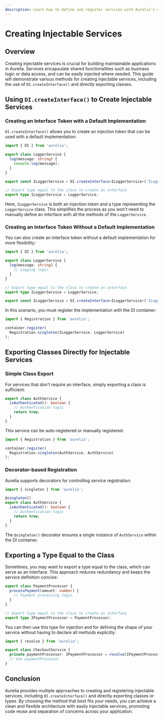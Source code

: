 ```yaml
---
description: Learn how to define and register services with Aurelia's dependency injection container.
---
```


# Creating Injectable Services

## Overview

Creating injectable services is crucial for building maintainable applications in Aurelia. Services encapsulate shared functionalities such as business logic or data access, and can be easily injected where needed. This guide will demonstrate various methods for creating injectable services, including the use of `DI.createInterface()` and directly exporting classes.

## Using `DI.createInterface()` to Create Injectable Services

### Creating an Interface Token with a Default Implementation

`DI.createInterface()` allows you to create an injection token that can be used with a default implementation:

```typescript
import { DI } from 'aurelia';

export class LoggerService {
  log(message: string) {
    console.log(message);
  }
}

export const ILoggerService = DI.createInterface<ILoggerService>('ILoggerService', x => x.singleton(LoggerService));

// Export type equal to the class to create an interface
export type ILoggerService = LoggerService;
```

Here, `ILoggerService` is both an injection token and a type representing the `LoggerService` class. This simplifies the process as you won't need to manually define an interface with all the methods of the `LoggerService`.

### Creating an Interface Token Without a Default Implementation

You can also create an interface token without a default implementation for more flexibility:

```typescript
import { DI } from 'aurelia';

export class LoggerService {
  log(message: string) {
    // Logging logic
  }
}

// Export type equal to the class to create an interface
export type ILoggerService = LoggerService;

export const ILoggerService = DI.createInterface<ILoggerService>('ILoggerService');
```

In this scenario, you must register the implementation with the DI container:

```typescript
import { Registration } from 'aurelia';

container.register(
  Registration.singleton(ILoggerService, LoggerService)
);
```

## Exporting Classes Directly for Injectable Services

### Simple Class Export

For services that don't require an interface, simply exporting a class is sufficient:

```typescript
export class AuthService {
  isAuthenticated(): boolean {
    // Authentication logic
    return true;
  }
}
```

This service can be auto-registered or manually registered:

```typescript
import { Registration } from 'aurelia';

container.register(
  Registration.singleton(AuthService, AuthService)
);
```

### Decorator-based Registration

Aurelia supports decorators for controlling service registration:

```typescript
import { singleton } from 'aurelia';

@singleton()
export class AuthService {
  isAuthenticated(): boolean {
    // Authentication logic
    return true;
  }
}
```

The `@singleton()` decorator ensures a single instance of `AuthService` within the DI container.

## Exporting a Type Equal to the Class

Sometimes, you may want to export a type equal to the class, which can serve as an interface. This approach reduces redundancy and keeps the service definition concise:

```typescript
export class PaymentProcessor {
  processPayment(amount: number) {
    // Payment processing logic
  }
}

// Export type equal to the class to create an interface
export type IPaymentProcessor = PaymentProcessor;
```

You can then use this type for injection and for defining the shape of your service without having to declare all methods explicitly:

```typescript
import { resolve } from 'aurelia';

export class CheckoutService {
  private paymentProcessor: IPaymentProcessor = resolve(IPaymentProcessor);
  // Use paymentProcessor
}
```

## Conclusion

Aurelia provides multiple approaches to creating and registering injectable services, including `DI.createInterface()` and directly exporting classes or types. By choosing the method that best fits your needs, you can achieve a clean and flexible architecture with easily injectable services, promoting code reuse and separation of concerns across your application.
